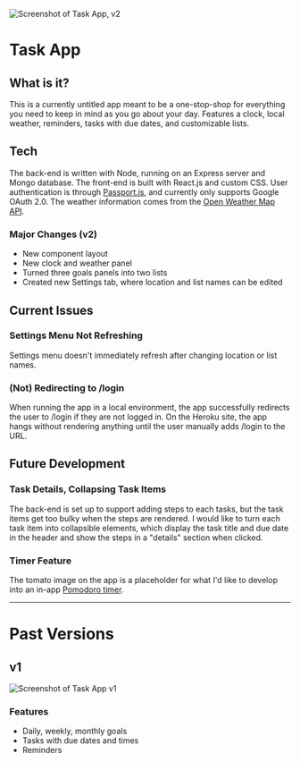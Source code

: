 ![Screenshot of Task App, v2](https://lh3.googleusercontent.com/RbMcflwcVL9ZmLQoV9J8yqI6T2yc4k34WxhvE8cN65KUzFd4CuxGbvrsmqkRdnIVdE-W9JrFlD-EsJvfeOFSTKV8YqxiParamUNgwHpcggYiHNizvj9M5obSDsfpx1FM5Oh816XPM0dg0xfxwwIKYRe1DkWVvhX5TX8OdMURwPMJl1pZHGyRtADj0pXMFRMpCnxykVNcy4J1_5UN9z2KHyNN6PGAflUFgo6PHZgeTbHjoBxyawlxiyNtGs5Yn_nBbXdLbocxcN7oDHn1HF0rWwc72Fk6FyKxfjgEH9dai7jz-K3AMvmtZSJRa7w5Q0CKAye7_oED-fJ43WOWFmjBSWIDe-NVJ5NJ8ypNwU5-WtIOt9nCSdrF1MLcrUT99FUkFjdo6l7AFdJODbmXS_73tgEmYe_-vsJv-qe7pTbf7EP8C2SVg0FIzaI6fC6KNSToakdXLzqA3nSfvfH54QJlxalWXpbK9tVALiMubJuAd1PKmvtWjCg-j4Bv9ATs_yIiRfeg6p7VTnSIEaR-0V6o87DFOofZ9w6LH8s8Ky9BlXag0WOtTy-JPsULYUtp2K8pvAMIVNqq2FgNimXi8mYQCAQbXNykxcB8GeOjk7e2jqiqd79PkLnpFeJLMMdqR2FZzSocoDK3aTWY2Mb2mkFDyb8dAK85roc=w2270-h1302-no)

# Task App

## What is it?
This is a currently untitled app meant to be a one-stop-shop for everything you need to keep in mind as you go about your day. Features a clock, local weather, reminders, tasks with due dates, and customizable lists.

## Tech
The back-end is written with Node, running on an Express server and Mongo database. The front-end is built with React.js and custom CSS. User authentication is through [Passport.js](http://www.passportjs.org/), and currently only supports Google OAuth 2.0. The weather information comes from the [Open Weather Map API](https://openweathermap.org/).

### Major Changes (v2)
- New component layout
- New clock and weather panel
- Turned three goals panels into two lists
- Created new Settings tab, where location and list names can be edited

## Current Issues
### Settings Menu Not Refreshing
Settings menu doesn't immediately refresh after changing location or list names.

### (Not) Redirecting to /login
When running the app in a local environment, the app successfully redirects the user to /login if they are not logged in. On the Heroku site, the app hangs without rendering anything until the user manually adds /login to the URL.

## Future Development
### Task Details, Collapsing Task Items
The back-end is set up to support adding steps to each tasks, but the task items get too bulky when the steps are rendered. I would like to turn each task item into collapsible elements, which display the task title and due date in the header and show the steps in a "details" section when clicked.

### Timer Feature
The tomato image on the app is a placeholder for what I'd like to develop into an in-app [Pomodoro timer](https://en.wikipedia.org/wiki/Pomodoro_Technique).

---

# Past Versions
## v1
![Screenshot of Task App v1](https://lh3.googleusercontent.com/Y0TjdYGT7yy-vxlzYXWYM-tzto5xwtjdN5540V8JUhArfLKQkzqF4kePgoBVafpiK3Rzgcu29O9P17qFpvzmpBC5XkqIm6V0Nzs-ScoFZbVQ5AEvMwsvkYK5q9tb78Yn8UPBltqWIa7VKs5m7h85UjUTbDrNWqCQxj92GeVtpLqh0wBvWu1FgrmEdktk3Ru5JlAgLRKh1JZqIrvIGI_lKaV-iiL__5MUlVoN7Wzqi-q2MmlEf2tC2kTHJppUY30bKPqUvppIPwfqKsGhYKNIxTFWonf-KY91UMblA6jySQHETqRUl3af4CS_TEdRydplQr3ffbpMdnxdvTM66FnCcpT3XN-PpiKgjaAeEB9ydeUQ7k2AR92A1anfpBgJRJfXmMMz3uQy7aj-HyXnNexyoq2LtqfqUmWxIXttigvWbJigezjcuj2YCOZ25grXPSCkWIy2opgHfpMjo8ZP08DHt28eMaakiXb3ioYNpRd7Tz-RO_pTro35Uv6lz9TWKCY3_2LWqTFR4oNq32_X9HsoJqRJ_RfJlc3m4VFO8z-RPb1wM898xak-6BexhgnEfCJv0Wq_J-5uA9ccJflKqFJPAtMWEtfBpCTQY4ld0gaZfDyk7SIsMHy48U4BHW8g2PjzoGUWiWe_9L0o0hrx6kWF_i3Ks2sSkHc=w2040-h1310-no)
### Features
- Daily, weekly, monthly goals
- Tasks with due dates and times
- Reminders
